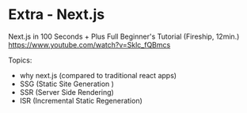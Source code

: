 

# Extra - Next.js

Next.js in 100 Seconds + Plus Full Beginner's Tutorial (Fireship, 12min.)
https://www.youtube.com/watch?v=Sklc_fQBmcs

Topics:
- why next.js (compared to traditional react apps)
- SSG (Static Site Generation )
- SSR (Server Side Rendering)
- ISR (Incremental Static Regeneration)


